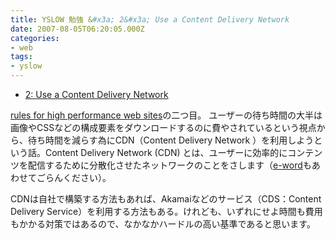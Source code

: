 ```yaml
---
title: YSLOW 勉強 &#x3a; 2&#x3a; Use a Content Delivery Network
date: 2007-08-05T06:20:05.000Z
categories:
- web
tags:
- yslow
---
```

*   [2: Use a Content Delivery Network](http://developer.yahoo.com/performance/rules.html#cdn)

[rules for high performance web sites](http://developer.yahoo.com/performance/rules.html)の二つ目。 ユーザーの待ち時間の大半は画像やCSSなどの構成要素をダウンロードするのに費やされているという視点から、待ち時間を減らす為にCDN（Content Delivery Network ）を利用しようという話。Content Delivery Network (CDN) とは、ユーザーに効率的にコンテンツを配信するために分散化させたネットワークのことをさします（[e-word](http://e-words.jp/w/CDN.html)もあわせてごらんください）。

<!-- more -->

CDNは自社で構築する方法もあれば、Akamaiなどのサービス（CDS：Content Delivery Service）を利用する方法もある。けれども、いずれにせよ時間も費用もかかる対策ではあるので、なかなかハードルの高い基準であると思います。
